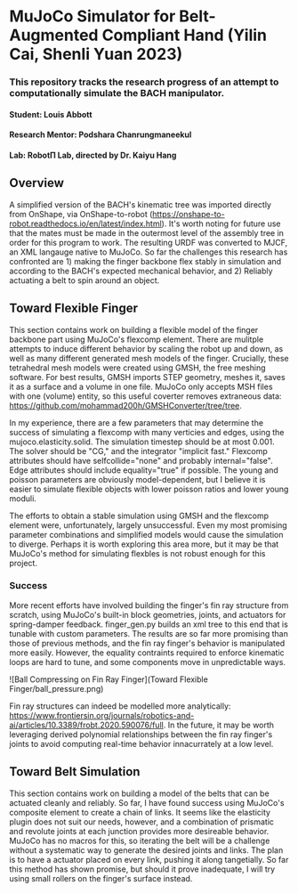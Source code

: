 # MuJoCo Simulator for Belt-Augmented Compliant Hand (Yilin Cai, Shenli Yuan 2023)
### This repository tracks the research progress of an attempt to computationally simulate the BACH manipulator.
#### Student: Louis Abbott
#### Research Mentor: Podshara Chanrungmaneekul
#### Lab: RobotΠ Lab, directed by Dr. Kaiyu Hang

## Overview
A simplified version of the BACH's kinematic tree was imported directly from OnShape, via OnShape-to-robot (https://onshape-to-robot.readthedocs.io/en/latest/index.html). It's worth noting for future use that the mates must be made in the outermost level of the assembly tree in order for this program to work. The resulting URDF was converted to MJCF, an XML langauge native to MuJoCo. So far the challenges this research has confronted are 1) making the finger backbone flex stably in simulation and according to the BACH's expected mechanical behavior, and 2) Reliably actuating a belt to spin around an object.

## Toward Flexible Finger
This section contains work on building a flexible model of the finger backbone part using MuJoCo's flexcomp element. There are mulitple attempts to induce different behavior by scaling the robot up and down, as well as many different generated mesh models of the finger. Crucially, these tetrahedral mesh models were created using GMSH, the free meshing software. For best results, GMSH imports STEP geometry, meshes it, saves it as a surface and a volume in one file. MuJoCo only accepts MSH files with one (volume) entity, so this useful coverter removes extraneous data: https://github.com/mohammad200h/GMSHConverter/tree/tree.

In my experience, there are a few parameters that may determine the success of simulating a flexcomp with many verticies and edges, using the mujoco.elasticity.solid. The simulation timestep should be at most 0.001. The solver should be "CG," and the integrator "implicit fast." Flexcomp attributes should have selfcollide="none" and probably internal="false". Edge attributes should include equality="true" if possible. The young and poisson parameters are obviously model-dependent, but I believe it is easier to simulate flexible objects with lower poisson ratios and lower young moduli.

The efforts to obtain a stable simulation using GMSH and the flexcomp element were, unfortunately, largely unsuccessful. Even my most promising parameter combinations and simplified models would cause the simulation to diverge. Perhaps it is worth exploring this area more, but it may be that MuJoCo's method for simulating flexbles is not robust enough for this project.

### Success
More recent efforts have involved building the finger's fin ray structure from scratch, using MuJoCo's built-in block geometries, joints, and actuators for spring-damper feedback. finger_gen.py builds an xml tree to this end that is tunable with custom parameters. The results are so far more promising than those of previous methods, and the fin ray finger's behavior is manipulated more easily. However, the equality contraints required to enforce kinematic loops are hard to tune, and some components move in unpredictable ways.

![Ball Compressing on Fin Ray Finger](Toward Flexible Finger/ball_pressure.png)

Fin ray structures can indeed be modelled more analytically: https://www.frontiersin.org/journals/robotics-and-ai/articles/10.3389/frobt.2020.590076/full. In the future, it may be worth leveraging derived polynomial relationships between the fin ray finger's joints to avoid computing real-time behavior innacurrately at a low level.

## Toward Belt Simulation
This section contains work on building a model of the belts that can be actuated cleanly and reliably. So far, I have found success using MuJoCo's composite element to create a chain of links. It seems like the elasticity plugin does not suit our needs, however, and a combination of prismatic and revolute joints at each junction provides more desireable behavior. MuJoCo has no macros for this, so iterating the belt will be a challenge without a systematic way to generate the desired joints and links. The plan is to have a actuator placed on every link, pushing it along tangetially. So far this method has shown promise, but should it prove inadequate, I will try using small rollers on the finger's surface instead.
